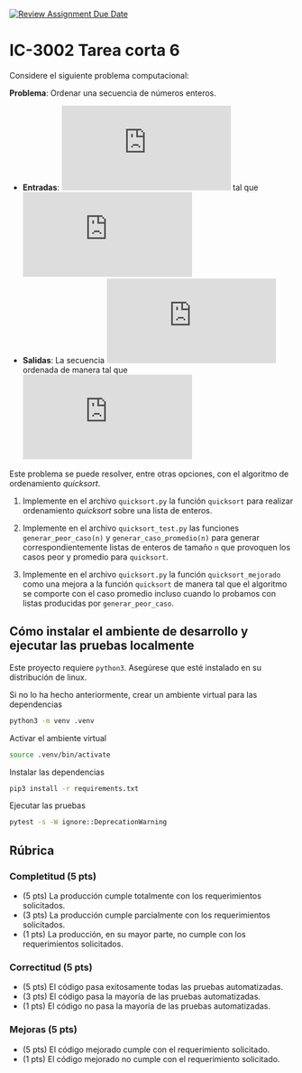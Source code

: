 [![Review Assignment Due Date](https://classroom.github.com/assets/deadline-readme-button-8d59dc4de5201274e310e4c54b9627a8934c3b88527886e3b421487c677d23eb.svg)](https://classroom.github.com/a/Ge12nUeP)
# IC-3002 Tarea corta 6

Considere el siguiente problema computacional:

**Problema**: Ordenar una secuencia de números enteros.
* **Entradas**: ![](https://latex.codecogs.com/png.latex?%28A%2Cn%29) tal que ![](https://latex.codecogs.com/png.latex?%20A%20%3D%20%28a_1%2C%20a_2%2C%20%5Cdots%2C%20a_n%7Ca_k%20%5Cin%20%5Cmathbb%7BZ%7D%29%20%5Cland%20n%20%3D%20%7CA%7C)
* **Salidas**: La secuencia ![](https://latex.codecogs.com/png.latex?A) ordenada de manera tal que ![](https://latex.codecogs.com/png.latex?%5Cunderset%7B0%20%5Cleq%20i%20%3C%20j%20%3C%20n%7D%20%7B%5Cforall%20i%2C%20j%7D%20%3A%20a_i%20%5Cleq%20a_j)


Este problema se puede resolver, entre otras opciones, con el algoritmo de ordenamiento *quicksort*. 

1. Implemente en el archivo `quicksort.py` la función `quicksort` para realizar ordenamiento *quicksort* sobre una lista de enteros.

2. Implemente en el archivo `quicksort_test.py` las funciones `generar_peor_caso(n)` y `generar_caso_promedio(n)` para generar correspondientemente listas de enteros de tamaño `n` que provoquen los casos peor y promedio para `quicksort`.

3. Implemente en el archivo `quicksort.py` la función `quicksort_mejorado` como una mejora a la función `quicksort` de manera tal que el algoritmo se comporte con el caso promedio incluso cuando lo probamos con listas producidas por `generar_peor_caso`.


## Cómo instalar el ambiente de desarrollo y ejecutar las pruebas localmente

Este proyecto requiere `python3`. Asegúrese que esté instalado en su distribución de linux.

Si no lo ha hecho anteriormente, crear un ambiente virtual para las dependencias

```bash
python3 -m venv .venv
```

Activar el ambiente virtual

```bash
source .venv/bin/activate
```

Instalar las dependencias

```bash
pip3 install -r requirements.txt
```

Ejecutar las pruebas

```bash
pytest -s -W ignore::DeprecationWarning
```

## Rúbrica

### Completitud (5 pts)

* (5 pts) La producción cumple totalmente con los requerimientos solicitados.
* (3 pts) La producción cumple parcialmente con los requerimientos solicitados.
* (1 pts) La producción, en su mayor parte, no cumple con los requerimientos solicitados.

### Correctitud (5 pts)

* (5 pts) El código pasa exitosamente todas las pruebas automatizadas.
* (3 pts) El código pasa la mayoría de las pruebas automatizadas.
* (1 pts) El código no pasa la mayoría de las pruebas automatizadas.

### Mejoras (5 pts)

* (5 pts) El código mejorado cumple con el requerimiento solicitado.
* (1 pts) El código mejorado no cumple con el requerimiento solicitado.

